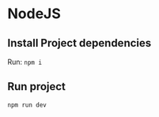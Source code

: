# NodeJS

## Install Project dependencies
Run:
`npm i`  

## Run project
```javascript 
npm run dev
```
